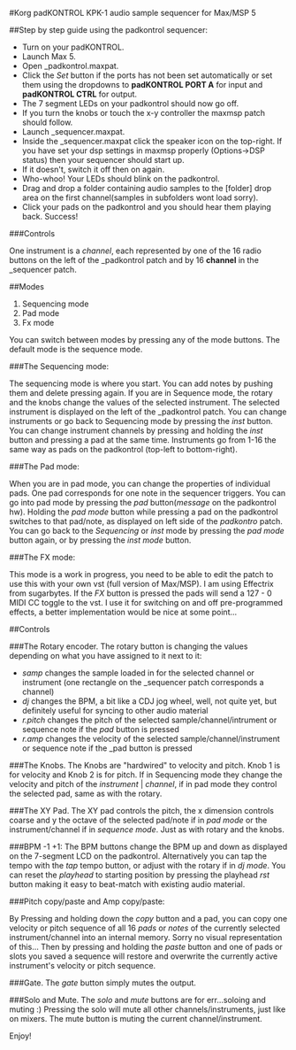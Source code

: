 #Korg padKONTROL KPK-1 audio sample sequencer for Max/MSP 5

##Step by step guide using the padkontrol sequencer:

- Turn on your padKONTROL.
- Launch Max 5.
- Open _padkontrol.maxpat.
- Click the _Set_ button if the ports has not been set automatically or set them using the dropdowns to __padKONTROL PORT A__ for input and __padKONTROL CTRL__ for output.
- The 7 segment LEDs on your padkontrol should now go off.
- If you turn the knobs or touch the x-y controller the maxmsp patch should follow.
- Launch _sequencer.maxpat.
- Inside the _sequencer.maxpat click the speaker icon on the top-right. If you have set your dsp settings in maxmsp properly (Options->DSP status) then your sequencer should start up.
- If it doesn't, switch it off then on again.
- Who-whoo! Your LEDs should blink on the padkontrol.
- Drag and drop a folder containing audio samples to the [folder] drop area on the first channel(samples in subfolders wont load sorry).
- Click your pads on the padkontrol and you should hear them playing back. Success!

###Controls

One instrument is a _channel_, each represented by one of the 16 radio buttons on the left of the _padkontrol patch and by 16 **channel** in the _sequencer patch.

##Modes

1. Sequencing mode
2. Pad mode
3. Fx mode

You can switch between modes by pressing any of the mode buttons. The default mode is the sequence mode.

###The Sequencing mode:

The sequencing mode is where you start. You can add notes by pushing them and delete pressing again. If you are in Sequence mode, the rotary and the knobs change the values of the selected instrument. The selected instrument is displayed on the left of the _padkontrol patch. You can change instruments or go back to Sequencing mode by pressing the *inst* button. You can change instrument channels by pressing and holding the *inst* button and pressing a pad at the same time. Instruments go from 1-16 the same way as pads on the padkontrol (top-left to bottom-right).

###The Pad mode:

When you are in pad mode, you can change the properties of individual pads. One pad corresponds for one note in the sequencer triggers. You can go into pad mode by pressing the _pad_ button(_message_ on the padkontrol hw). Holding the _pad mode_ button while pressing a pad on the padkontrol switches to that pad/note, as displayed on left side of the *padkontro* patch. You can go back to the _Sequencing_ or _inst_ mode by pressing the _pad mode_ button again, or by pressing the _inst mode_ button.

###The FX mode:

This mode is a work in progress, you need to be able to edit the patch to use this with your own vst (full version of Max/MSP). I am using Effectrix from sugarbytes. If the _FX_ button is pressed the pads will send a 127 - 0 MIDI CC toggle to the vst. I use it for switching on and off pre-programmed effects, a better implementation would be nice at some point...

##Controls

###The Rotary encoder.
The rotary button is changing the values depending on what you have assigned to it next to it:

- _samp_ changes the sample loaded in for the selected channel or instrument (one rectangle on the _sequencer patch corresponds a channel)
- _dj_ changes the BPM, a bit like a CDJ jog wheel, well, not quite yet, but definitely useful for syncing to other audio material
- _r.pitch_ changes the pitch of the selected sample/channel/intrument or sequence note if the _pad_ button is pressed 
- _r.amp_ changes the velocity of the selected sample/channel/instrument or sequence note if the _pad button is pressed

###The Knobs.
The Knobs are "hardwired" to velocity and pitch. Knob 1 is for velocity and Knob 2 is for pitch. If in Sequencing mode they change the velocity and pitch of the _instrument_ | _channel_, if in pad mode they control the selected pad, same as with the rotary.

###The XY Pad.
The XY pad controls the pitch, the x dimension controls coarse and y the octave of the selected pad/note if in _pad mode_ or the instrument/channel if in _sequence mode_. Just as with rotary and the knobs.

###BPM -1 +1:
The BPM buttons change the BPM up and down as displayed on the 7-segment LCD on the padkontrol. Alternatively you can tap the tempo with the _tap_ tempo button, or adjust with the rotary if in _dj mode_. You can reset the _playhead_ to starting position by pressing the playhead _rst_ button making it easy to beat-match with existing audio material.

###Pitch copy/paste and Amp copy/paste:

By Pressing and holding down the _copy_ button and a pad, you can copy one velocity or pitch sequence of all 16 _pads_ or _notes_  of the currently selected instrument/channel into an internal memory. Sorry no visual representation of this...
Then by pressing and holding the _paste_ button and one of pads or slots you saved a sequence will restore and overwrite the currently active instrument's velocity or pitch sequence.

###Gate.
The _gate_ button simply mutes the output.

###Solo and Mute.
The _solo_ and _mute_ buttons are for err...soloing and muting :) Pressing the solo will mute all other channels/instruments, just like on mixers. The mute button is muting the current channel/instrument.

Enjoy!